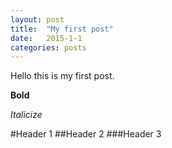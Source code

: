 ```yaml
---
layout: post
title:  "My first post"
date:   2015-1-1
categories: posts
---
```


Hello this is my first post. 

**Bold**

*Italicize*

#Header 1
##Header 2
###Header 3

